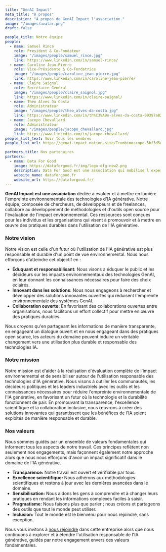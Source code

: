 ```yaml
---
title: "GenAI Impact"
meta_title: "À propos"
description: "À propos de GenAI Impact l'association."
image: "/images/avatar.png"
draft: false

people_title: Notre équipe
people:
  - name: Samuel Rincé
    role: President & Co-Fondateur
    image: "/images/people/samuel_rince.jpg"
    link: https://www.linkedin.com/in/samuel-rince/
  - name: Caroline Jean-Pierre
    role: Vice-Présidente & Co-Fondatrice
    image: "/images/people/caroline_jean-pierre.jpg"
    link: https://www.linkedin.com/in/caroline-jean-pierre/
  - name: Claire Saignol
    role: Secrétaire Général
    image: "/images/people/claire_saignol.jpg"
    link: https://www.linkedin.com/in/claire-saignol/
  - name: Théo Alves Da Costa
    role: Administrateur
    image: "/images/people/theo_alves-da-costa.jpg"
    link: https://www.linkedin.com/in/th%C3%A9o-alves-da-costa-09397a82/
  - name: Jacopo Chevallard
    role: Administrateur
    image: "/images/people/jacopo_chevallard.jpg"
    link: https://www.linkedin.com/in/jacopo-chevallard/
people_list_text: Voir tous les membres
people_list_url: https://genai-impact.notion.site/Trombinoscope-5bf3d5c819c643b498b3b363223f7add

partners_title: Nos partenaires
partners:
  - name: Data For Good
    image: https://dataforgood.fr/img/logo-dfg-new2.png
    description: Data For Good est une association qui mobilise l'expertise de juniors et de professionnels de l'IT pour soutenir des projets à impact social et environnemental. Le projet GenAI Impact a été initialement lancé lors de leur 12ème saison en 2024, et nous continuons de collaborer étroitement.
    website_name: dataforgood.fr
    website_url: https://dataforgood.fr/ 
---
```



**GenAI Impact est une association** dédiée à évaluer et à mettre en lumière l'empreinte environnementale des technologies d'IA générative. Notre équipe, composée de chercheurs, de développeurs et de freelances, collabore au développement de méthodologies et d'outils open source pour l'évaluation de l'impact environnemental. Ces ressources sont conçues pour les individus et les organisations qui visent à promouvoir et à mettre en œuvre des pratiques durables dans l'utilisation de l'IA générative.


### Notre vision

Notre vision est celle d'un futur où l'utilisation de l'IA générative est plus responsable et durable d'un point de vue environnemental. Nous nous efforçons d'atteindre cet objectif en :

- **Éduquant et responsabilisant:** Nous visons à éduquer le public et les décideurs sur les impacts environnementaux des technologies GenAI, en leur donnant les connaissances nécessaires pour faire des choix éclairés.
- **Innovant dans les solutions:** Nous nous engageons à rechercher et développer des solutions innovantes ouvertes qui réduisent l'empreinte environnementale des systèmes GenAI.
- **Collaboration ouverte:** En favorisant des collaborations ouvertes entre organisations, nous facilitons un effort collectif pour mettre en œuvre des pratiques durables.

Nous croyons qu'en partageant les informations de manière transparente, en engageant un dialogue ouvert et en nous engageant dans des pratiques open source, les acteurs du domaine peuvent induire un véritable changement vers une utilisation plus durable et responsable des technologies IA.


### Notre mission

Notre mission est d'aider à la réalisation d'évaluation complète de l'impact environnemental et de sensibiliser autour de l'utilisation responsable des technologies d'IA générative. Nous visons à outiller les communautés, les décideurs politiques et les leaders industriels avec les outils et les connaissances nécessaires pour réduire l'empreinte environnementale de l'IA générative, en favorisant un futur où la technologie et la durabilité fonctionnent de pair. En promouvant la transparence, l'excellence scientifique et la collaboration inclusive, nous œuvrons à créer des solutions innovantes qui garantissent que les bénéfices de l'IA soient exploités de manière responsable et durable.


### Nos valeurs

Nous sommes guidés par un ensemble de valeurs fondamentales qui informent tous les aspects de notre travail. Ces principes reflètent non seulement nos engagements, mais façonnent également notre approche alors que nous nous efforçons d'avoir un impact significatif dans le domaine de l'IA générative.

- **Transparence:** Notre travail est ouvert et vérifiable par tous.
- **Excellence scientifique:** Nous adhérons aux méthodologies scientifiques et restons à jour avec les dernières avancées dans le domaine.
- **Sensibilisation:** Nous aidons les gens à comprendre et à changer leurs pratiques en rendant les informations complexes faciles à saisir.
- **Pragmatisme:** Nous faisons plus que parler ; nous créons et partageons des outils que tout le monde peut utiliser.
- **Inclusion:** Tout le monde est le bienvenu pour nous rejoindre, sans exception.

Nous vous invitons à [nous rejoindre](../contact) dans cette entreprise alors que nous continuons à explorer et à étendre l'utilisation responsable de l'IA générative, guidés par notre engagement envers ces valeurs fondamentales.
